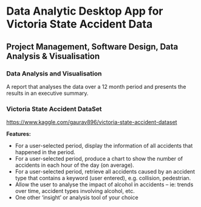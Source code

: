 # Data Analytic Desktop App for Victoria State Accident Data
## Project Management, Software Design, Data Analysis & Visualisation

### Data Analysis and Visualisation

A report that analyses the data over a 12 month period and presents the results in an executive summary.

### Victoria State Accident DataSet
https://www.kaggle.com/gaurav896/victoria-state-accident-dataset

**Features:**
- For a user-selected period, display the information of all accidents that happened in the period.
- For a user-selected period, produce a chart to show the number of accidents in each hour of the day (on average).
- For a user-selected period, retrieve all accidents caused by an accident type that contains a keyword (user entered), e.g. collision, pedestrian.
- Allow the user to analyse the impact of alcohol in accidents – ie: trends over time, accident types involving alcohol, etc.
- One other ‘insight’ or analysis tool of your choice

